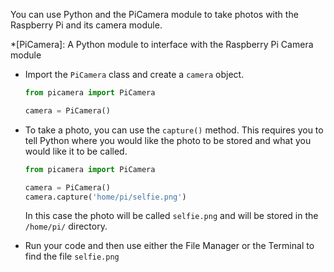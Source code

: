 You can use Python and the PiCamera module to take photos with the Raspberry Pi and its camera module.

*[PiCamera]: A Python module to interface with the Raspberry Pi Camera module


- Import the `PiCamera` class and create a `camera` object.

	```python
	from picamera import PiCamera

	camera = PiCamera()
	```


- To take a photo, you can use the `capture()` method. This requires you to tell Python where you would like the photo to be stored and what you would like it to be called.

	```python
	from picamera import PiCamera

	camera = PiCamera()
	camera.capture('home/pi/selfie.png')
	```

    In this case the photo will be called `selfie.png` and will be stored in the `/home/pi/` directory.

- Run your code and then use either the File Manager or the Terminal to find the file `selfie.png`
